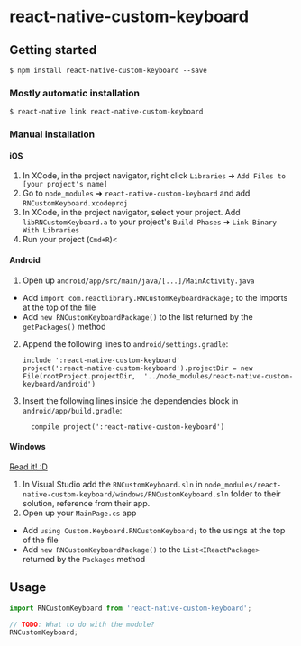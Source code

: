 
# react-native-custom-keyboard

## Getting started

`$ npm install react-native-custom-keyboard --save`

### Mostly automatic installation

`$ react-native link react-native-custom-keyboard`

### Manual installation


#### iOS

1. In XCode, in the project navigator, right click `Libraries` ➜ `Add Files to [your project's name]`
2. Go to `node_modules` ➜ `react-native-custom-keyboard` and add `RNCustomKeyboard.xcodeproj`
3. In XCode, in the project navigator, select your project. Add `libRNCustomKeyboard.a` to your project's `Build Phases` ➜ `Link Binary With Libraries`
4. Run your project (`Cmd+R`)<

#### Android

1. Open up `android/app/src/main/java/[...]/MainActivity.java`
  - Add `import com.reactlibrary.RNCustomKeyboardPackage;` to the imports at the top of the file
  - Add `new RNCustomKeyboardPackage()` to the list returned by the `getPackages()` method
2. Append the following lines to `android/settings.gradle`:
  	```
  	include ':react-native-custom-keyboard'
  	project(':react-native-custom-keyboard').projectDir = new File(rootProject.projectDir, 	'../node_modules/react-native-custom-keyboard/android')
  	```
3. Insert the following lines inside the dependencies block in `android/app/build.gradle`:
  	```
      compile project(':react-native-custom-keyboard')
  	```

#### Windows
[Read it! :D](https://github.com/ReactWindows/react-native)

1. In Visual Studio add the `RNCustomKeyboard.sln` in `node_modules/react-native-custom-keyboard/windows/RNCustomKeyboard.sln` folder to their solution, reference from their app.
2. Open up your `MainPage.cs` app
  - Add `using Custom.Keyboard.RNCustomKeyboard;` to the usings at the top of the file
  - Add `new RNCustomKeyboardPackage()` to the `List<IReactPackage>` returned by the `Packages` method


## Usage
```javascript
import RNCustomKeyboard from 'react-native-custom-keyboard';

// TODO: What to do with the module?
RNCustomKeyboard;
```
  